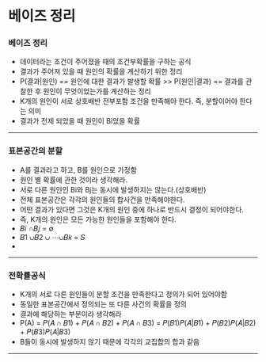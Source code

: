 # 베이즈 정리



### 베이즈 정리

- 데이터라는 조건이 주어졌을 때의 조건부확률을 구하는 공식
- 결과가 주어져 있을 때 원인의 확률을 계산하기 위한 정리
- P(결과|원인) == 원인에 대한 결과가 발생할 확률 >> P(원인|결과) == 결과를 관찰한 후 원인이 무엇이었는가를 계산하는 정리
- K개의 원인이 서로 상호배반 전부포함 조건을 만족해야 한다. 즉, 분할이어야 한다는 의미
- 결과가 전제 되었을 때 원인이 Bi었을 확률



---



### 표본공간의 분할

- A를 결과라고 하고, B를 원인으로 가정함
- 원인 별 확률에 관한 것이라 생각해라.
- 서로 다른 원인인 Bi와 Bj는 동시에 발생하지는 않는다.(상호배반)
- 전체 표본공간은 각각의 원인들의 합사건을 만족해야한다.
- 어떤 결과가 있다면 그것은 K개의 원인 중에 하나로 반드시 결정이 되어야한다.
- 즉, K개의 원인은 모든 가능한 원인들을 포함해야 한다.
- 𝐵𝑖 ∩𝐵𝑗 = ∅
- 𝐵1 ∪𝐵2 ∪ ⋯∪𝐵𝑘 = 𝑆
- 



---



### 전확률공식

- K개의 서로 다른 원인들이 분할 조건을 만족한다고 정의가 되어 있어야함
- 동일한 표본공간에서 정의되는 또 다른 사건의 확률을 정의
- 결과에 해당하는 부분이라 생각해라
- P(A) = 𝑃(𝐴 ∩ 𝐵1) + 𝑃(𝐴 ∩ 𝐵2) + 𝑃(𝐴 ∩ 𝐵3) = 𝑃(𝐵1)𝑃(𝐴|𝐵1) + 𝑃(𝐵2)𝑃(𝐴|𝐵2) + 𝑃(𝐵3)𝑃(𝐴|𝐵3)
- B들이 동시에 발생하지 않기 때문에 각각의 교집합의 합과 같음



---



